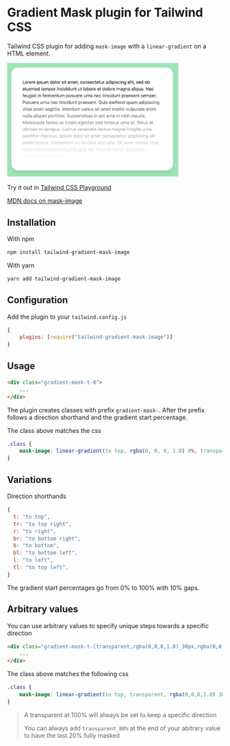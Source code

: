 # Gradient Mask plugin for Tailwind CSS

Tailwind CSS plugin for adding `mask-image` with a `linear-gradient` on a HTML element.

<img src="screenshot.png" width="400">

Try it out in [Tailwind CSS Playground](https://play.tailwindcss.com/ZAQrbYa3wH)

[MDN docs on mask-image](https://developer.mozilla.org/en-US/docs/Web/CSS/mask-image)

## Installation

With npm
```bash
npm install tailwind-gradient-mask-image
```

With yarn
```bash
yarn add tailwind-gradient-mask-image
```

## Configuration

Add the plugin to your `tailwind.config.js`

```js
{
    plugins: [require("tailwind-gradient-mask-image")]
}
```

## Usage

```html
<div class="gradient-mask-t-0">
    ...
</div>
```

The plugin creates classes with prefix `gradient-mask-`. After the prefix follows a direction shorthand and the gradient start percentage.

The class above matches the css
```css
.class {
    mask-image: linear-gradient(to top, rgba(0, 0, 0, 1.0) 0%, transparent 100%);
}
```


## Variations

Direction shorthands
```js
{
  t: "to top",
  tr: "to top right",
  r: "to right",
  br: "to bottom right",
  b: "to bottom",
  bl: "to bottom left",
  l: "to left",
  tl: "to top left",
}
```

The gradient start percentages go from 0% to 100% with 10% gaps.


## Arbitrary values

You can use arbitrary values to specify unique steps towards a specific direction

```html
<div class="gradient-mask-t-[transparent,rgba(0,0,0,1.0)_30px,rgba(0,0,0,0.5)_40%]">
    ...
</div>
```

The class above matches the following css

```css
.class {
    mask-image: linear-gradient(to top, transparent, rgba(0,0,0,1.0) 30px, rgba(0,0,0,0.5) 40%, transparent 100%)
}
```

> A transparent at 100% will always be set to keep a specific direction
>
> You can always add `transparent_80%` at the end of your abitrary value to have the last 20% fully masked

